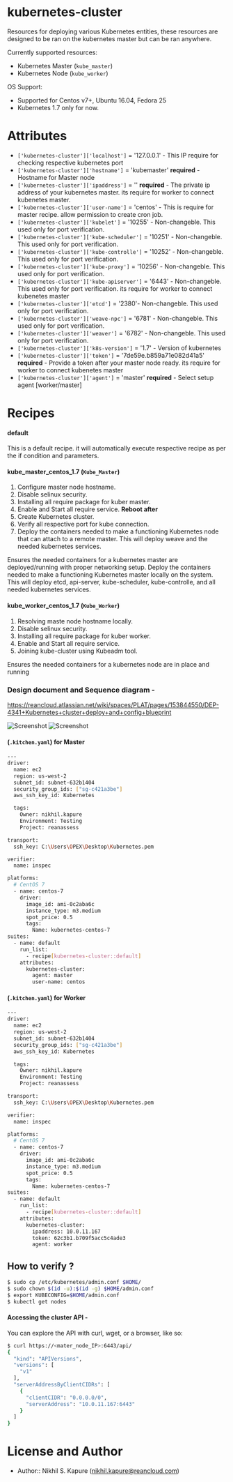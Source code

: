 # kubernetes-cluster

Resources for deploying various Kubernetes entities, these resources are designed to be ran on the kubernetes master but can be ran anywhere.

Currently supported resources:

  * Kubernetes Master (`kube_master`)
  * Kubernetes Node (`kube_worker`)

OS Support: 

  * Supported for Centos v7+, Ubuntu 16.04, Fedora 25
  * Kubernetes 1.7 only for now. 

# Attributes

  * `['kubernetes-cluster']['localhost']` = '127.0.0.1' - This IP require for checking respective kubernetes port
  * `['kubernetes-cluster']['hostname']` = 'kubemaster' **required** - Hostname for Master node
  * `['kubernetes-cluster']['ipaddress']` = '' **required** - The private ip address of your kubernetes master. its require for worker to connect kubenetes master.
  * `['kubernetes-cluster']['user-name']` = 'centos' - This is require for master recipe. allow permission to create cron job. 
  * `['kubernetes-cluster']['kubelet']` = '10255' - Non-changeble. This used only for port verification.  
  * `['kubernetes-cluster']['kube-scheduler']` = '10251' - Non-changeble. This used only for port verification.
  * `['kubernetes-cluster']['kube-controlle']` = '10252' - Non-changeble. This used only for port verification.
  * `['kubernetes-cluster']['kube-proxy']` = '10256' - Non-changeble. This used only for port verification.
  * `['kubernetes-cluster']['kube-apiserver']` = '6443' - Non-changeble. This used only for port verification. its require for worker to connect kubenetes master
  * `['kubernetes-cluster']['etcd']` = '2380'- Non-changeble. This used only for port verification.
  * `['kubernetes-cluster']['weave-npc']` = '6781' - Non-changeble. This used only for port verification.
  * `['kubernetes-cluster']['weaver']` = '6782' - Non-changeble. This used only for port verification.
  * `['kubernetes-cluster']['k8s-version']` = '1.7' - Version of kubernetes
  * `['kubernetes-cluster']['token']` = '7de59e.b859a71e082d41a5' **required** - Provide a token after your master node ready. its require for worker to connect kubenetes master
  * `['kubernetes-cluster']['agent']` = 'master' **required** - Select setup agent [worker/master]

# Recipes

#### default
This is a default recipe. it will automatically execute respective recipe as per the if condition and parameters. 

#### kube_master_centos_1.7 (`Kube_Master`)
1. Configure master node hostname.
2. Disable selinux security. 
3. Installing all require package for kuber master. 
4. Enable and Start all require service. **Reboot after**
5. Create Kubernetes cluster.
6. Verify all respective port for kube connection. 
7. Deploy the containers needed to make a functioning Kubernetes node that can attach to a remote master. This will deploy weave and the needed kubernetes services.

Ensures the needed containers for a kubernetes master are deployed/running with proper networking setup.
Deploy the containers needed to make a functioning Kubernetes master locally on the system. This will deploy etcd, api-server, kube-scheduler, kube-controlle, and all needed kubernetes services.

#### kube_worker_centos_1.7 (`Kube_Worker`)
1. Resolving maste node hostname locally.
2. Disable selinux security. 
3. Installing all require package for kuber worker. 
4. Enable and Start all require service.
5. Joining kube-cluster using Kubeadm tool. 

Ensures the needed containers for a kubernetes node are in place and running

### Design document and Sequence diagram - 
 https://reancloud.atlassian.net/wiki/spaces/PLAT/pages/153844550/DEP-4341+Kubernetes+cluster+deploy+and+config+blueprint

![Screenshot](diagrams/Kubernetes-Cluster_Architecture_diagram.png)
![Screenshot](diagrams/Kubernetes-Sequence_diagram.png)

#### (`.kitchen.yaml`) for Master 
```sh
---
driver:
  name: ec2
  region: us-west-2
  subnet_id: subnet-632b1404
  security_group_ids: ["sg-c421a3be"]
  aws_ssh_key_id: Kubernetes

  tags:
    Owner: nikhil.kapure
    Environment: Testing
    Project: reanassess

transport:
  ssh_key: C:\Users\OPEX\Desktop\Kubernetes.pem

verifier:
  name: inspec

platforms:
  # CentOS 7
  - name: centos-7
    driver:
      image_id: ami-0c2aba6c
      instance_type: m3.medium
      spot_price: 0.5
      tags:
        Name: kubernetes-centos-7
suites:
  - name: default
    run_list:
      - recipe[kubernetes-cluster::default]
    attributes:
      kubernetes-cluster:
        agent: master
        user-name: centos
```

#### (`.kitchen.yaml`) for Worker 
```sh
---
driver:
  name: ec2
  region: us-west-2
  subnet_id: subnet-632b1404
  security_group_ids: ["sg-c421a3be"]
  aws_ssh_key_id: Kubernetes

  tags:
    Owner: nikhil.kapure
    Environment: Testing
    Project: reanassess

transport:
  ssh_key: C:\Users\OPEX\Desktop\Kubernetes.pem

verifier:
  name: inspec

platforms:
  # CentOS 7
  - name: centos-7
    driver:
      image_id: ami-0c2aba6c
      instance_type: m3.medium
      spot_price: 0.5
      tags:
        Name: kubernetes-centos-7
suites:
  - name: default
    run_list:
      - recipe[kubernetes-cluster::default]
    attributes:
      kubernetes-cluster:
        ipaddress: 10.0.11.167
        token: 62c3b1.b709f5acc5c4ade3
        agent: worker
```

## How to verify ?

```sh
$ sudo cp /etc/kubernetes/admin.conf $HOME/
$ sudo chown $(id -u):$(id -g) $HOME/admin.conf
$ export KUBECONFIG=$HOME/admin.conf
$ kubectl get nodes

```
#### Accessing the cluster API -
You can explore the API with curl, wget, or a browser, like so:

```sh
$ curl https://<mater_node_IP>:6443/api/
{
  "kind": "APIVersions",
  "versions": [
    "v1"
  ],
  "serverAddressByClientCIDRs": [
    {
      "clientCIDR": "0.0.0.0/0",
      "serverAddress": "10.0.11.167:6443"
    }
  ]
}
```
# License and Author
* Author:: Nikhil S. Kapure (<nikhil.kapure@reancloud.com>)

